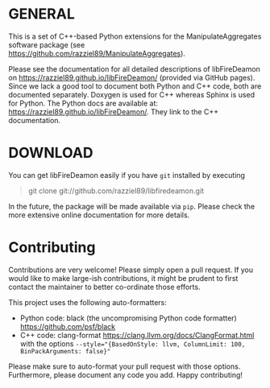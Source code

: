 # GENERAL

This is a set of C++-based Python extensions for the ManipulateAggregates
software package (see <https://github.com/razziel89/ManipulateAggregates>).

Please see the documentation for all detailed descriptions of libFireDeamon on
<https://razziel89.github.io/libFireDeamon/> (provided via GitHub pages).
Since we lack a good tool to document both Python and C++ code, both are
documented separately.
Doxygen is used for C++ whereas Sphinx is used for Python.
The Python docs are available at:
<https://razziel89.github.io/libFireDeamon/>.
They link to the C++ documentation.

# DOWNLOAD

You can get libFireDeamon easily if you have `git` installed by executing

> git clone git://github.com/razziel89/libfiredeamon.git

In the future, the package will be made available via `pip`.
Please check the more extensive online documentation for more details.

# Contributing

Contributions are very welcome!
Please simply open a pull request.
If you would like to make large-ish contributions, it might be prudent to first
contact the maintainer to better co-ordinate those efforts.

This project uses the following auto-formatters:
* Python code: black (the uncompromising Python code formatter)
  <https://github.com/psf/black>
* C++ code: clang-format <https://clang.llvm.org/docs/ClangFormat.html> with the
  options `--style="{BasedOnStyle: llvm, ColumnLimit: 100, BinPackArguments: false}"`

Please make sure to auto-format your pull request with those options.
Furthermore, please document any code you add.
Happy contributing!
